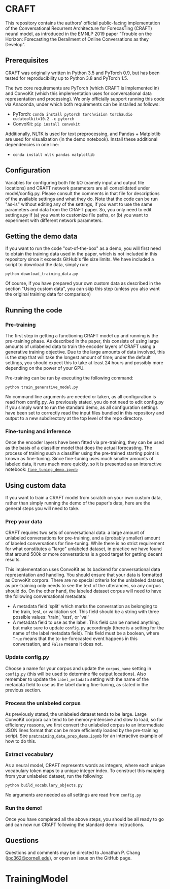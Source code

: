 # CRAFT
This repository contains the authors' official public-facing implementation of the Conversational Recurrent Architecture for ForecasTing (CRAFT) neural model, as introduced in the EMNLP 2019 paper "Trouble on the Horizon: Forecasting the Derailment of Online Conversations as they Develop".

## Prerequisites
CRAFT was originally written in Python 3.5 and PyTorch 0.9, but has been tested for reproducibility up to Python 3.8 and PyTorch 1.5.

The two core requirements are PyTorch (which CRAFT is implemented in) and ConvoKit (which this implementation uses for conversational data representation and processing). We only officially support running this code via Anaconda, under which both requirements can be installed as follows:
  - PyTorch: `conda install pytorch torchvision torchaudio cudatoolkit=10.2 -c pytorch`
  - ConvoKit: `pip install convokit`

Additionally, NLTK is used for text preprocessing, and Pandas + Matplotlib are used for visualization (in the demo notebook). Install these additional dependencies in one line:
  - `conda install nltk pandas matplotlib`

## Configuration
Variables for configuring both file I/O (namely input and output file locations) and CRAFT network parameters are all consolidated under model/config.py. Please consult the comments in that file for descriptions of the available settings and what they do. Note that the code can be run "as-is" without editing any of the settings, if you want to use the same parameters and data from the CRAFT paper. So, you only need to edit settings.py if (a) you want to customize file paths, or (b) you want to experiment with different network parameters.

## Getting the demo data
If you want to run the code "out-of-the-box" as a demo, you will first need to obtain the training data used in the paper, which is not included in this repository since it exceeds GitHub's file size limits. We have included a script to download the data, simply run:
```
python download_training_data.py
```
Of course, if you have prepared your own custom data as described in the section "Using custom data", you can skip this step (unless you also want the original training data for comparison)

## Running the code

### Pre-training
The first step in getting a functioning CRAFT model up and running is the pre-training phase. As described in the paper, this consists of using large amounts of unlabeled data to train the encoder layers of CRAFT using a generative training objective. Due to the large amounts of data involved, this is the step that will take the longest amount of time; under the default settings, you should expect this to take at least 24 hours and possibly more depending on the power of your GPU.

Pre-training can be run by executing the following command:
```
python train_generative_model.py
```
No command line arguments are needed or taken, as all configuration is read from config.py. As previously stated, you do not need to edit config.py if you simply want to run the standard demo, as all configuration settings have been set to correctly read the input files bundled in this repository and output to a new subdirectory at the top level of the repo directory.

### Fine-tuning and inference
Once the encoder layers have been fitted via pre-training, they can be used as the basis of a classifier model that does the actual forecasting. The process of training such a classifier using the pre-trained starting point is known as fine-tuning. Since fine-tuning uses much smaller amounts of labeled data, it runs much more quickly, so it is presented as an interactive notebook: [`fine_tuning_demo.ipynb`](fine_tuning_demo.ipynb)

## Using custom data

If you want to train a CRAFT model from scratch on your own custom data, rather than simply running the demo of the paper's data, here are the general steps you will need to take.

### Prep your data

CRAFT requires two sets of conversational data: a large amount of unlabeled conversations for pre-training, and a (probably smaller) amount of labeled conversations for fine-tuning. 
While there is no strict requirement for what constitutes a "large" unlabeled dataset, in practice we have found that around 500k or more conversations is a good target for getting decent results.

This implementation uses ConvoKit as its backend for conversational data representation and handling. 
You should ensure that your data is formatted as ConvoKit corpora.
There are no special criteria for the unlabeled dataset, as pre-training only needs to see the text of the utterances, so any corpus should do.
On the other hand, the labeled dataset corpus will need to have the following conversational metadata:
  - A metadata field 'split' which marks the conversation as belonging to the train, test, or validation set. This field should be a string with three possible values: 'train', 'test', or 'val'
  - A metadata field to use as the label. This field can be named anything, but make sure to update `config.py` accordingly (there is a setting for the name of the label metadata field). This field must be a boolean, where `True` means that the to-be-forecasted event happens in this conversation, and `False` means it does not.

### Update config.py

Choose a name for your corpus and update the `corpus_name` setting in `config.py` (this will be used to determine file output locations).
Also remember to update the `label_metadata` setting with the name of the metadata field to use as the label during fine-tuning, as stated in the previous section.

### Process the unlabeled corpus

As previously stated, the unlabeled dataset tends to be large.
Large ConvoKit corpora can tend to be memory-intensive and slow to load, so for efficiency reasons, we first convert the unlabeled corpus to an intermediate JSON lines format that can be more efficiently loaded by the pre-training script.
See [`pretraining_data_prep_demo.ipynb`](pretraining_data_prep_demo.ipynb) for an interactive example of how to do this.

### Extract vocabulary

As a neural model, CRAFT represents words as integers, where each unique vocabulary token maps to a unique integer index.
To construct this mapping from your unlabeled dataset, run the following:
```
python build_vocabulary_objects.py
```
No arguments are needed as all settings are read from `config.py`

### Run the demo!

Once you have completed all the above steps, you should be all ready to go and can now run CRAFT following the standard demo instructions.

## Questions

Questions and comments may be directed to Jonathan P. Chang (jpc362@cornell.edu), or open an issue on the GitHub page.
# TrainingModel
